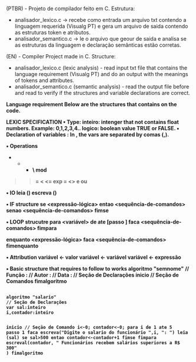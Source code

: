 (PTBR) - Projeto de compilador feito em C.
Estrutura: 
- analisador_lexico.c -> recebe como entrada um arquivo txt contendo a linguagem requerida (Visualg PT) e gera um arquivo de saida contendo as estruturas token e atributos.
- analisador_semantico.c -> le o arquivo que geour de saida e analisa se as estruturas da linguagem e declaração semânticas estão corretas.

(EN) - Compiler Project made in C.
Structure:
- analisador_lexico.c (lexic analysis) - read input txt file that contains the language requirement (Visualg PT) and do an output with the meanings of tokens and attributes.
- analisador_semantico.c (semantic analysis) - read the output file before and read to verify if the structures and variable declarations are correct.


<b>Language requirement<b>
Below are the structures that contains on the code.
  
LEXIC SPECIFICATION
▪ Type:
inteiro: intenger that not contains float numbers. Example: 0,1,2,3,4..
logico: boolean value TRUE or FALSE.
▪ Declaration of variables
<array-of-vars> : <type>
In <array-of-vars>, the vars are separated by comas (,).


▪ Operations
+ - * \ mod 
> >= < <= exp 
= <> e ou

▪ IO
leia (<array-of-vars>)
escreva (<array-of-vars>)

▪ IF structure
se <expressão-lógica> entao
<sequência-de-comandos>
senao
<sequência-de-comandos>
fimse

▪ LOOP strucutre
para <variável> de <valor-inicial> ate <valor-limite> [passo <incremento>] faca
<sequência-de-comandos>
fimpara

enquanto <expressão-lógica> faca
<sequência-de-comandos>
fimenquanto

▪ Attribution
variável <- valor
variável <- variável
variável <- expressão

▪ Basic structure that requires to follow to works
algoritmo "semnome"
// Função :
// Autor :
// Data :
// Seção de Declarações
inicio
// Seção de Comandos
fimalgoritmo



<code>
algoritmo "salario"
// Seção de Declarações
var sal:inteiro
i,contador:inteiro

inicio
// Seção de Comando
i<-0;
contador<-0;
para i de 1 ate 5 passo 1 faca
   escreva("Digite o salario do funcionário ",i, ": ")
   leia (sal)
   se sal>500 entao
      contador<-contador+1
   fimse
fimpara
escreval(contador, " Funcionários recebem salários superiores a R$ 300" )
fimalgoritmo  
  
</code>
